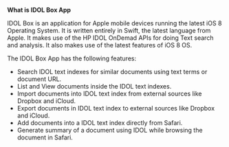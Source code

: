 **What is IDOL Box App**

IDOL Box is an application for Apple mobile devices running the latest iOS 8 Operating System. It is written entirely in Swift, the latest language from Apple. It makes use of the HP IDOL OnDemad APIs for doing Text search and analysis. It also makes use of the latest features of iOS 8 OS.

The IDOL Box App has the following features:

* Search IDOL text indexes for similar documents using text terms or document URL.
* List and View documents inside the IDOL text indexes.
* Import documents into IDOL text index from external sources like Dropbox and iCloud.
* Export documents in IDOL text index to external sources like Dropbox and iCloud.
* Add documents into a IDOL text index directly from Safari.
* Generate summary of a document using IDOL while browsing the document in Safari.